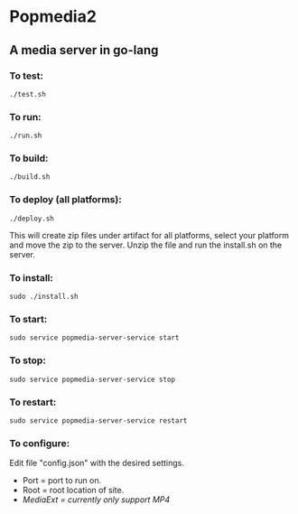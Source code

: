 # Popmedia2

## A media server in go-lang

### To test:
```
./test.sh
```

### To run:
```
./run.sh
```

### To build:
```
./build.sh
```

### To deploy (all platforms):
```
./deploy.sh
```
This will create zip files under artifact for all platforms, select your platform and move the zip to the server.  Unzip the file and run the install.sh on the server.

### To install:
```
sudo ./install.sh
```

### To start:
```
sudo service popmedia-server-service start
```

### To stop:
```
sudo service popmedia-server-service stop
```

### To restart:
```
sudo service popmedia-server-service restart
```

### To configure:
Edit file "config.json" with the desired settings.
- Port = port to run on.
- Root = root location of site.
- *MediaExt = currently only support MP4*
